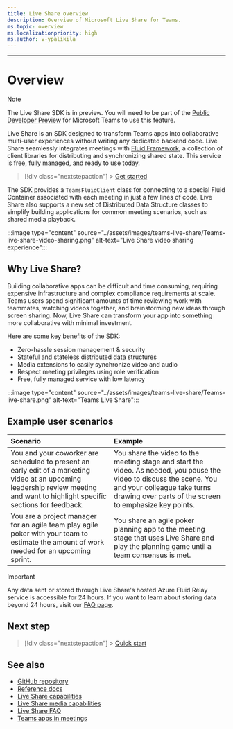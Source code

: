 ```yaml
---
title: Live Share overview
description: Overview of Microsoft Live Share for Teams.
ms.topic: overview
ms.localizationpriority: high
ms.author: v-ypalikila
---
```


---

# Overview

> [!Note]
> The Live Share SDK is in preview. You will need to be part of the [Public Developer Preview](../resources/dev-preview/developer-preview-intro.md) for Microsoft Teams to use this feature.

Live Share is an SDK designed to transform Teams apps into collaborative multi-user experiences without writing any dedicated backend code. Live Share seamlessly integrates meetings with [Fluid Framework](https://fluidframework.com/), a collection of client libraries for distributing and synchronizing shared state. This service is free, fully managed, and ready to use today.

> [!div class="nextstepaction"] > [Get started](teams-live-share-quick-start.md)

The SDK provides a `TeamsFluidClient` class for connecting to a special Fluid Container associated with each meeting in just a few lines of code. Live Share also supports a new set of Distributed Data Structure classes to simplify building applications for common meeting scenarios, such as shared media playback.

:::image type="content" source="../assets/images/teams-live-share/Teams-live-share-video-sharing.png" alt-text="Live Share video sharing experience":::

## Why Live Share?

Building collaborative apps can be difficult and time consuming, requiring expensive infrastructure and complex compliance requirements at scale. Teams users spend significant amounts of time reviewing work with teammates, watching videos together, and brainstorming new ideas through screen sharing. Now, Live Share can transform your app into something more collaborative with minimal investment.

Here are some key benefits of the SDK:

- Zero-hassle session management & security
- Stateful and stateless distributed data structures
- Media extensions to easily synchronize video and audio
- Respect meeting privileges using role verification
- Free, fully managed service with low latency

:::image type="content" source="../assets/images/teams-live-share/Teams-live-share.png" alt-text="Teams Live Share":::

## Example user scenarios

| Scenario                                                                                                                                                                         | Example                                                                                                                                                                                                        |
| :------------------------------------------------------------------------------------------------------------------------------------------------------------------------------- | :------------------------------------------------------------------------------------------------------------------------------------------------------------------------------------------------------------- |
| You and your coworker are scheduled to present an early edit of a marketing video at an upcoming leadership review meeting and want to highlight specific sections for feedback. | You share the video to the meeting stage and start the video. As needed, you pause the video to discuss the scene. You and your colleague take turns drawing over parts of the screen to emphasize key points. |
| You are a project manager for an agile team play agile poker with your team to estimate the amount of work needed for an upcoming sprint.                                        | You share an agile poker planning app to the meeting stage that uses Live Share and play the planning game until a team consensus is met.                                                                      |

> [!Important]
> Any data sent or stored through Live Share's hosted Azure Fluid Relay service is accessible for 24 hours. If you want to learn about storing data beyond 24 hours, visit our [FAQ page](teams-live-share-faq).

## Next step

> [!div class="nextstepaction"] > [Quick start](teams-live-share-quick-start.md)

## See also

- [GitHub repository](https://github.com/microsoft/live-share-sdk)
- [Reference docs](https://aka.ms/livesharedocs)
- [Live Share capabilities](teams-live-share-capabilities.md)
- [Live Share media capabilities](teams-live-share-media-capabilities.md)
- [Live Share FAQ](teams-live-share-faq.md)
- [Teams apps in meetings](teams-apps-in-meetings.md)
